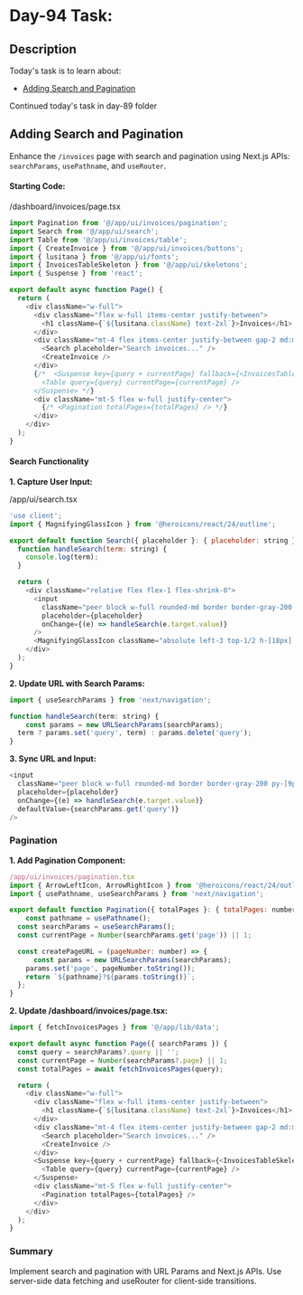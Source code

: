 # Day-94 Task:

## Description
Today's task is to learn about:

- [Adding Search and Pagination](https://nextjs.org/learn/dashboard-app/adding-search-and-pagination)

Continued today's task in day-89 folder

## Adding Search and Pagination
Enhance the `/invoices` page with search and pagination using Next.js APIs: `searchParams`, `usePathname`, and `useRouter`.

#### Starting Code:
/dashboard/invoices/page.tsx
```javascript
import Pagination from '@/app/ui/invoices/pagination';
import Search from '@/app/ui/search';
import Table from '@/app/ui/invoices/table';
import { CreateInvoice } from '@/app/ui/invoices/buttons';
import { lusitana } from '@/app/ui/fonts';
import { InvoicesTableSkeleton } from '@/app/ui/skeletons';
import { Suspense } from 'react';

export default async function Page() {
  return (
    <div className="w-full">
      <div className="flex w-full items-center justify-between">
        <h1 className={`${lusitana.className} text-2xl`}>Invoices</h1>
      </div>
      <div className="mt-4 flex items-center justify-between gap-2 md:mt-8">
        <Search placeholder="Search invoices..." />
        <CreateInvoice />
      </div>
      {/*  <Suspense key={query + currentPage} fallback={<InvoicesTableSkeleton />}>
        <Table query={query} currentPage={currentPage} />
      </Suspense> */}
      <div className="mt-5 flex w-full justify-center">
        {/* <Pagination totalPages={totalPages} /> */}
      </div>
    </div>
  );
}
```

#### Search Functionality
**1. Capture User Input:**

/app/ui/search.tsx

```javascript
'use client';
import { MagnifyingGlassIcon } from '@heroicons/react/24/outline';

export default function Search({ placeholder }: { placeholder: string }) {
  function handleSearch(term: string) {
    console.log(term);
  }

  return (
    <div className="relative flex flex-1 flex-shrink-0">
      <input
        className="peer block w-full rounded-md border border-gray-200 py-[9px] pl-10 text-sm outline-2 placeholder:text-gray-500"
        placeholder={placeholder}
        onChange={(e) => handleSearch(e.target.value)}
      />
      <MagnifyingGlassIcon className="absolute left-3 top-1/2 h-[18px] w-[18px] -translate-y-1/2 text-gray-500 peer-focus:text-gray-900" />
    </div>
  );
}
```


**2. Update URL with Search Params:**
```javascript
import { useSearchParams } from 'next/navigation';

function handleSearch(term: string) {
    const params = new URLSearchParams(searchParams);
  term ? params.set('query', term) : params.delete('query');
}
```

**3. Sync URL and Input:**
```javascript
<input
  className="peer block w-full rounded-md border border-gray-200 py-[9px] pl-10 text-sm outline-2 placeholder:text-gray-500"
  placeholder={placeholder}
  onChange={(e) => handleSearch(e.target.value)}
  defaultValue={searchParams.get('query')}
/>
```

### Pagination
**1. Add Pagination Component:**
```javascript
/app/ui/invoices/pagination.tsx
import { ArrowLeftIcon, ArrowRightIcon } from '@heroicons/react/24/outline';
import { usePathname, useSearchParams } from 'next/navigation';

export default function Pagination({ totalPages }: { totalPages: number }) {
    const pathname = usePathname();
  const searchParams = useSearchParams();
  const currentPage = Number(searchParams.get('page')) || 1;

  const createPageURL = (pageNumber: number) => {
      const params = new URLSearchParams(searchParams);
    params.set('page', pageNumber.toString());
    return `${pathname}?${params.toString()}`;
  };
}
```


**2. Update /dashboard/invoices/page.tsx:**
```javascript
import { fetchInvoicesPages } from '@/app/lib/data';

export default async function Page({ searchParams }) {
  const query = searchParams?.query || '';
  const currentPage = Number(searchParams?.page) || 1;
  const totalPages = await fetchInvoicesPages(query);

  return (
    <div className="w-full">
      <div className="flex w-full items-center justify-between">
        <h1 className={`${lusitana.className} text-2xl`}>Invoices</h1>
      </div>
      <div className="mt-4 flex items-center justify-between gap-2 md:mt-8">
        <Search placeholder="Search invoices..." />
        <CreateInvoice />
      </div>
      <Suspense key={query + currentPage} fallback={<InvoicesTableSkeleton />}>
        <Table query={query} currentPage={currentPage} />
      </Suspense>
      <div className="mt-5 flex w-full justify-center">
        <Pagination totalPages={totalPages} />
      </div>
    </div>
  );
}
```

### Summary
Implement search and pagination with URL Params and Next.js APIs. Use server-side data fetching and useRouter for client-side transitions.
